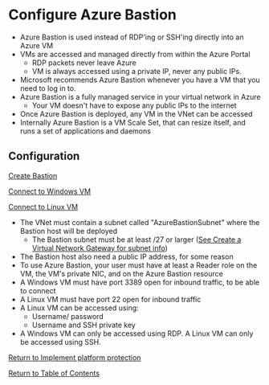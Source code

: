 # Configure Azure Bastion

* Azure Bastion is used instead of RDP'ing or SSH'ing directly into an Azure VM
* VMs are accessed and managed directly from within the Azure Portal
   * RDP packets never leave Azure
   * VM is always accessed using a private IP, never any public IPs.
* Microsoft recommends Azure Bastion whenever you have a VM that you need to log in to.
* Azure Bastion is a fully managed service in your virtual network in Azure
   * Your VM doesn't have to expose any public IPs to the internet
* Once Azure Bastion is deployed, any VM in the VNet can be accessed
* Internally Azure Bastion is a VM Scale Set, that can resize itself, and runs a set of applications and daemons

## Configuration

[Create Bastion](https://docs.microsoft.com/en-us/azure/bastion/tutorial-create-host-portal)

[Connect to Windows VM](https://docs.microsoft.com/en-us/azure/bastion/bastion-connect-vm-rdp)

[Connect to Linux VM](https://docs.microsoft.com/en-us/azure/bastion/bastion-connect-vm-ssh)

* The VNet must contain a subnet called "AzureBastionSubnet" where the Bastion host will be deployed
   * The Bastion subnet must be at least /27 or larger ([See Create a Virtual Network Gateway for subnet info](10-Secure%20the%20connectivity%20of%20virtual%20networks%20(VPN%20authentication,%20Express%20Route%20encryption).md#vpn))
* The Bastion host also need a public IP address, for some reason
* To use Azure Bastion, your user must have at least a Reader role on the VM, the VM's private NIC, and on the Azure Bastion resource
* A Windows VM must have port 3389 open for inbound traffic, to be able to connect
* A Linux VM must have port 22 open for inbound traffic
* A Linux VM can be accessed using:
   * Username/ password
   * Username and SSH private key
* A Windows VM can only be accessed using RDP. A Linux VM can only be accessed using SSH.

[Return to Implement platform protection](README.md)

[Return to Table of Contents](../README.md)